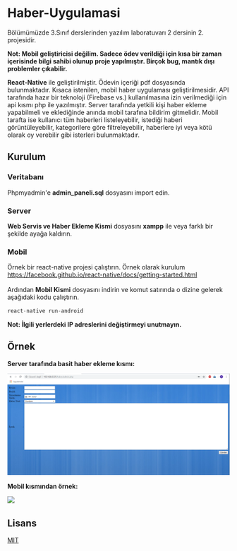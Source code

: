 ﻿# Haber-Uygulamasi
 
Bölümümüzde 3.Sınıf derslerinden yazılım laboratuvarı 2 dersinin 2. projesidir. 

**Not: Mobil geliştiricisi değilim. Sadece ödev verildiği için kısa bir zaman içerisinde bilgi sahibi olunup proje yapılmıştır. Birçok bug, mantık dışı problemler çıkabilir.**

**React-Native** ile geliştirilmiştir. Ödevin içeriği pdf dosyasında bulunmaktadır. Kısaca istenilen, mobil haber uygulaması geliştirilmesidir. API tarafında hazır bir teknoloji (Firebase vs.) kullanılmasına izin verilmediği için api kısmı php ile yazılmıştır. Server tarafında yetkili kişi haber ekleme yapabilmeli ve eklediğinde anında mobil tarafına bildirim gitmelidir. Mobil tarafta ise kullanıcı tüm haberleri listeleyebilir, istediği haberi görüntüleyebilir, kategorilere göre filtreleyebilir, haberlere iyi veya kötü olarak oy verebilir gibi isterleri bulunmaktadır.

## Kurulum
### Veritabanı
Phpmyadmin'e **admin_paneli.sql** dosyasını import edin. 

### Server
**Web Servis ve Haber Ekleme Kismi** dosyasını **xampp** ile veya farklı bir şekilde ayağa kaldırın.

### Mobil
Örnek bir react-native projesi çalıştırın. Örnek olarak kurulum https://facebook.github.io/react-native/docs/getting-started.html <br/><br/>
Ardından **Mobil Kismi** dosyasını indirin ve komut satırında o dizine gelerek aşağıdaki kodu çalıştırın.
```js
react-native run-android
```
**Not: İlgili yerlerdeki IP adreslerini değiştirmeyi unutmayın.** <br/>
## Örnek
**Server tarafında basit haber ekleme kısmı:**

![](Resim-Video/haberEkle.png)


**Mobil kısmından örnek:**

![](Resim-Video/mobil.gif)

## Lisans
[MIT](https://github.com/ridvankaplan/Haber-Uygulamasi/blob/master/LICENSE)
